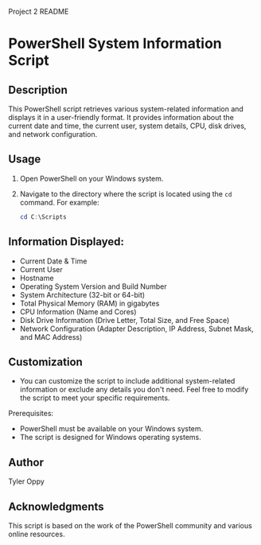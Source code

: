 Project 2 README

# PowerShell System Information Script

## Description

This PowerShell script retrieves various system-related information and displays it in a user-friendly format. It provides information about the current date and time, the current user, system details, CPU, disk drives, and network configuration.

## Usage

1. Open PowerShell on your Windows system.

2. Navigate to the directory where the script is located using the `cd` command. For example:
   
   ```powershell
   cd C:\Scripts

## Information Displayed:
- Current Date & Time
- Current User
- Hostname
- Operating System Version and Build Number
- System Architecture (32-bit or 64-bit)
- Total Physical Memory (RAM) in gigabytes
- CPU Information (Name and Cores)
- Disk Drive Information (Drive Letter, Total Size, and Free Space)
- Network Configuration (Adapter Description, IP Address, Subnet Mask, and MAC Address)

## Customization
- You can customize the script to include additional system-related information or exclude any details you don't need. Feel free to modify the script to meet your specific requirements.

Prerequisites:
- PowerShell must be available on your Windows system.
- The script is designed for Windows operating systems.

## Author
Tyler Oppy

## Acknowledgments
This script is based on the work of the PowerShell community and various online resources.
